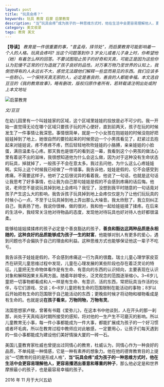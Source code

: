 ```yaml
---
layout: post
title: "玩具会疼？"
keywords: 玩具 教育 启蒙 启蒙教育
description: "当“玩具会疼”成为孩子的一种思维方式时，他在生活中会更容易理解他人，更容易播洒出善意和尊重的种子"
category: 美文收录
tags: 教育 美文
---
```


**【导读】** *教育是一件很重要的事，“昔孟母，择邻处”，而启蒙教育可能影响着一个人的人格。玩具会疼吗? 当这个问题落到你 3 岁女儿或者儿子身上时，你希望他（她）有着怎么样的回答。不要试图阻止孩子的好奇和天真，可能正是因为这些你认为犯傻不正常的行为造就了孩子良好的品性。对万事万物乃至世界的认知上，我倒觉得有的人永远长不大，感觉无法跟他们解释一些显而易见的东西。我们应该多一些耐心，一个保持天真无邪的人，必定是善良的，善良的人都能幸福。本文选自豆豆的《我的教育故事》，略有删改，版权归原作者所有，若转载请注明出处或附上本文地址*

![启蒙教育](http://wx2.sinaimg.cn/mw690/c3c88275jw1fa89ykjxigj20jd0edta3.jpg)

*文/豆豆*

在幼儿园里有一个叫娃娃家的区域，这个区域里娃娃的投放是必不可少的。我一开始一直觉得无论在哪个区域只要孩子玩的开心便好，直到前两天，孩子在玩的时候发生了一件事情让我深思。事情很简单，就是一个小女孩在抱娃娃的时候没抱好把娃娃掉到了地上，她很自然的要捡起来的时候旁边一个小男孩看见了，赶紧过去抱起来对娃娃说，疼不疼疼不疼，然后轻轻地吹吹娃娃的小胳膊，亲亲娃娃的小脸蛋，满目温柔与心疼。那天我也是很巧的看到这一幕，我看到这个小男孩的做法心里有着说不出的滋味，我很想知道他为什么会这么做，因为对于这种没有生命状态的玩具，掉就掉了，一般孩子不会在意太多。我过去问他，为什么这么心疼娃娃啊。实际上这个时候我已经做了一件错事。我告诉他，娃娃是假的，它不会感受到疼痛，不需要这样子。他听了之后很诧异的看着我，他说了一句话，也就是这句话让我思考了好多事情，也让我为自己那句娃娃是假的不会感到疼痛的话后悔。他说，老师您不是说玩具掉到地上会疼吗？我怔了，没想到我平时随意的一句话竟对孩子产生这么大的影响，我告诉孩子玩具掉到地上会疼仅仅是为了让他们玩玩具的时候小心一点，不至于让玩具掉到地上弄出那么大噪音。我太欣慰了，我立刻纠正自己，我表扬了他，我说你很棒，做的很对，我和他一起给娃娃揉了揉疼。在后来的生活中，我经常关注他对待物品的态度，发现他对待玩具也好对待人也好都很温柔。

能够给娃娃揉揉疼的孩子必定是个善良豁达的孩子，**善良和豁达这两种品质是永相随的，这种良好的品质能够成为孩子一生的财富**，他能够对别人有更多的爱心，遇到问题也不会偏执于自己的理由和利益。这种思维方式也能够保证他这一辈子不吃亏。

我告诉孩子娃娃是假的，不会感到疼痛这一行为真的很蠢，瑞士儿童心理学家皮亚杰在研究儿童思维过程中发现，儿童在心理发展的某些阶段也存在着泛灵论的特征。儿童把无生命物体看作是有生命、有意向的东西的认识倾向，主要表现在认识对象和解释因果关系两方面。随着年龄增长，泛灵观念的范围逐渐缩小。3~6岁儿童把一切事物都看成和人一样是有生命、有意识、活的东西，常把玩具当作活的伙伴，与它们游戏、交谈；6~8岁儿童把有生命的范围限制在能活动的事物；8岁以后开始把有生命的范围限于自己能活动的东西；更晚些时候才将动物和植物看成是有生命的。也就是说**在孩子看来，万物同物，万物有灵**。

法国思想家卢梭，曾著有书籍《爱弥儿》，在这本书中他谈到，人在开头的那一刹那，尚处于天真纯洁时期所接受的感知，将对他的一生产生不可磨灭的影响。所以儿童教育无小事，每一件小事都能成为一件大事，都能扩展成为孩子的一个好习惯或者坏毛病，所以在教育过程中教师应对此敏感，一定要用心，让孩子们每天遇到的一些小事都能成为建设他们美好情操大厦的一砖一石。

美国儿童教育家杜威也曾提出过同情心的教育，杜威认为，同情心作为一种良好的品质，不单纯是一种情感，它是一种有素养的想象力。他在他的德育教育目的上提出“一切教育的目的是形成人格”，**当“玩具会疼”成为孩子的一种思维方式时，他在生活中会更容易理解他人，更容易播洒出善意和尊重的种子**，那么他必定是和世界摩擦最小的孩子，也是最容易幸福的孩子。

2016 年 11 月于大兴五幼
